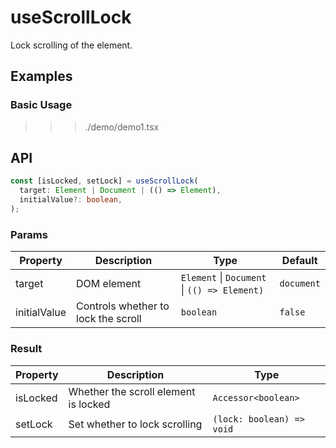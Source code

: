 # useScrollLock

Lock scrolling of the element.

## Examples

### Basic Usage

>>> ./demo/demo1.tsx

## API

```typescript
const [isLocked, setLock] = useScrollLock(
  target: Element | Document | (() => Element),
  initialValue?: boolean,
);
```

### Params

| Property     | Description      | Type                                         | Default      |
| ------------ | ---------------- | -------------------------------------------- | ------------ |
| target       | DOM element      | `Element` \| `Document` \| `(() => Element)` | `document`   |
| initialValue | Controls whether to lock the scroll | `boolean`                 | `false`      |

### Result

| Property | Description                              | Type                        |
| -------- | ---------------------------------------- | --------------------------- |
| isLocked | Whether the scroll element is locked     | `Accessor<boolean>`         |
| setLock  | Set whether to lock scrolling            | `(lock: boolean) => void`   |
